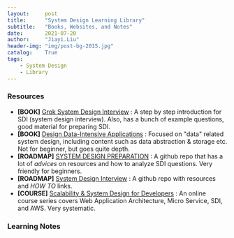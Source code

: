 ```yaml
---
layout:     post
title:      "System Design Learning Library"
subtitle:   "Books, Websites, and Notes"
date:       2021-07-20
author:     "Jiayi.Liu"
header-img: "img/post-bg-2015.jpg"
catalog: 	True
tags:
    - System Design
    - Library
---
```


### Resources
* **[BOOK]** [Grok System Design Interview](https://github.com/Jiayi666/grok_sdi_educative/blob/master/grok_system_design_interview.pdf) : A step by step introduction for SDI (system design interview). Also, has a bunch of example questions, good material for preparing SDI.
* **[BOOK]** [Design Data-Intensive Applications](https://www.oreilly.com/library/view/designing-data-intensive-applications/9781491903063/) : Focused on "data" related system design, including content such as data abstraction & storage etc. Not for beginner, but goes quite depth.
* **[ROADMAP]** [SYSTEM DESIGN PREPARATION](https://github.com/shashank88/system_design) : A github repo that has a lot of *advices* on resources and how to analyze SDI questions. Very friendly for beginners.
* **[ROADMAP]** [System Design Interview](https://github.com/checkcheckzz/system-design-interview) : A github repo with resources and *HOW TO* links.
* **[COURSE]** [Scalability & System Design for Developers](https://www.educative.io/path/scalability-system-design) : An online course series covers Web Application Architecture, Micro Service, SDI, and AWS. Very systematic. 

### Learning Notes